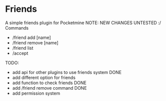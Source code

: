 # Friends
A simple friends plugin for Pocketmine
NOTE: NEW CHANGES UNTESTED :/
Commands
- /friend add [name]
- /friend remove [name]
- /friend list 
- /accept


TODO:
- add api for other plugins to use friends system DONE
- add different option for friends
- add function to check friends DONE
- add /friend remove command DONE
- add permission system
